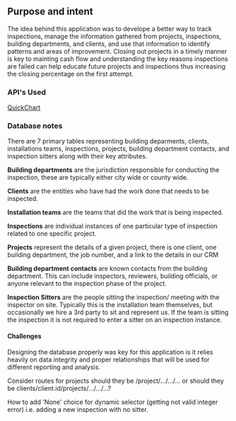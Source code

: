## Purpose and intent
The idea behind this application was to develope a better way to track inspections, manage the information gathered from projects, inspections, building departments, and clients, and use that information to identify patterns and areas of improvement. Closing out projects in a timely manner is key to mainting cash flow and understanding the key reasons inspections are failed can help educate future projects and inspections thus increasing the closing percentage on the first attempt.

### API's Used
[QuickChart](https://quickchart.io/documentation/)

### Database notes
There are 7 primary tables representing building deparments, clients, installations teams, inspections, projects, building department contacts, and inspection sitters along with their key attributes.

**Building departments** are the jurisdiction responsible for conducting the inspection, these are typically either city wide or county wide.

**Clients** are the entities who have had the work done that needs to be inspected. 

**Installation teams** are the teams that did the work that is being inspected.

**Inspections** are individual instances of one particular type of inspection related to one specific project.

**Projects** represent the details of a given project, there is one client, one building department, the job number, and a link to the details in our CRM

**Building department contacts** are known contacts from the building department. This can include inspectors, reviewers, building officials, or anyone relevant to the inspection phase of the project.

**Inspection Sitters** are the people sitting the inspection/ meeting with the inspector on site. Typically this is the installation team themselves, but occasionally we hire a 3rd party to sit and represent us. If the team is sitting the inspection it is not required to enter a sitter on an inspection instance.

#### Challenges
Designing the database properly was key for this application is it relies heavily on data integrity and proper relationships that will be used for different reporting and analysis.

Consider routes for projects should they be /project/.../.../... or should they be clients/client.id/projects/.../.../...?

How to add 'None' choice for dynamic selector (getting not valid integer error) i.e. adding a new inspection with no sitter.